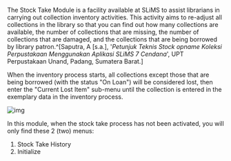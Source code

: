The Stock Take Module is a facility available at SLiMS to assist librarians in carrying out collection inventory activities. This activity aims to re-adjust all collections in the library so that you can find out how many collections are available, the number of collections that are missing, the number of collections that are damaged, and the collections that are being borrowed by library patron.^[Saputra, A [s.a.], '*Petunjuk Teknis Stock opname Koleksi Perpustakaan Menggunakan Aplikasi SLiMS 7 Cendana*', UPT Perpustakaan Unand, Padang, Sumatera Barat.]

When the inventory process starts, all collections except those that are being borrowed (with the status "On Loan") will be considered lost, then enter the "Current Lost Item" sub-menu until the collection is entered in the exemplary data in the inventory process.

![img](https://lh4.googleusercontent.com/jIOrRfESpsn3c7QPUaeMF-JCd5HbOUJIBrKnNHsnv2b3zBwpLHrX3GKipLjuSozPED0P6WKuQHdRvOg1ZYo7i9-aE289OcRgtfYL1i8lX0qDvE-sT94FU3MMCKYtBmU0Q8D4Z40k)

In this module, when the stock take process has not been activated, you will only find these 2 (two) menus:

1. Stock Take History
2. Initialize

